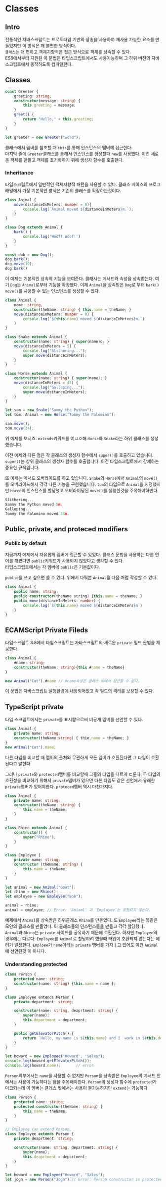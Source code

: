 # Classes

## Intro
전통적인 자바스크립트는 프로토타입 기반의 상송을 사용하여 재사용 가능한 요소를 만들었지만 이 방식은 꽤 불편한 방식이다.  
`클래스`는 더 편하고 객체지향적은 접근 방식으로  객체를 상속할 수 있다.  
ES6에서부터 지원된 이 문법은 타입스크립트에서도 사용가능하며 그 하위 버전의 자바스크립트에서 동작하도록 컴파일한다. 


## Classes
```ts
const Greeter {
    greeting: string;
    constructor(message: string) {
        this.greeting = message;
    }
    greet() {
        return "Hello," + this.greeting;
    }
}

let greeter = new Greeter("word");
```
클래스에서 멤버를 참조할 때 `this`를 통해 인스턴스의 멤버에 접근한다.  
마지막 줄에 `Greeter`클래스를 통해서 인스턴스를 생성할때 `new`를 사용했다. 이건 새로운 객체를 만들고 객체를 초기화하기 위해 생성자 함수를 호출한다. 



### Inheritance
타입스크립트에서 일반적인 객체지향적 패턴을 사용할 수 있다. 클래스 베이스의 프로그래밍에서 가장 기본적인 방식은 기존의 클래스를 확장하는것이다.  

```ts
class Animal {
    move(distanceInMeters: number = 0){
        console.log(`Animal moved ${distanceInMeters}m.`);
    }
}

class Dog extends Animal {
    bark() {
        console.log('Woof! Woof!')
    }
}

const dob = new Dog();
dog.bark();
dog.move(10);
dog.bark()
```

이 예제는 기본적인 상속의 기능을 보여준다.  클래시는 메서드와 속성을 상속받는다. 여기 `Dog`는 `Animal`로부터 기능을 확장했다. 이제 `Animal`을 상속받은 `Dog`로 부터 `bark()` `move()`를 사용할 수 있는 인스턴스를 생성할 수 있다.


```ts
class Animal {
    name: string,
    constructor(theName: string) { this.name = theName; }
    move(distanceInMeters: number = 0) {
        console.log(`${this.name} moved ${distanceInMeters}m.`)
    }
}

class Snake extends Animal {
    constructor(name: string) { super(name)o; }
    move(distanceInMeters = 5) {
        console.log("Slithering...");
        super.move(distanceInMeters);
    }
}

class Horse extends Animal {
    constructor(nane: string) { super(name); }
    move(distanceInMeters = 45) {
        console.log("Galloping...");
        super.move(dsitanceInMeters);
    }
}

let sam = new Snake("Sammy the Python");
let tom: Animal = new Horse("Tommy the Palomino");

sam.move();
tom.move(34);
```
위 예제를 보시죠. `extends`키워드를 이ㅛㅇ해 `Horse`와 `Snake`라는 하위 클래스를 생성했습니다.  

이전 예제와 다른 점은 각 클래스의 생성자 함수에서 `super()`를 호출하고 있습니다. `super()`는 상위 클래스의 생성자 함수를 호출합니다. 이건 타입스크립트에서 강제하는 중요한 규칙입니다.  

또 예제는 메서드 오버라이드를 하고 있습니다. `Snake`와 `Horse`에서 `Animal`의 `move()`를 오버라이드해서 각각 다른 기능을 구현했습니다. `tom`의 타입으로 `Animal`을 지정했지만 `Horce`의 인스턴스를 할당했고 오버라이딩된 `move()`를 실행한것을 주목해야하빈다. 

```ts
Slithering...
Sammy the Python moved 5m.
Galloping...
Tommy the Palomino moved 34m.
```


## Public, private, and proteced modifiers  
### Public by default
지금까지 에제에서 자유롭게 멤버에 접근할 수 있었다. 클래스 문법을 사용하는 다른 언어를 해봤다면 `public`키워드가 사용되지 않았다고 생각할 수 있다.  
타입스크립트에서는 각 멤버에 `public`은 기본값이다.  

`public`을 쓰고 싶으면 쓸 수 있다. 위에서 다뤄본 `Animal`을 다음 처럼 작성할 수 있다.
```ts
class Animal {
    public name: string;
    public constructor(theName string) {this.name = theName; }
    public move(distanceInMeters: number) {
        console.log(`${this.name} moved ${distanceInMeters}m`)
    }
}
```

## ECAMScript Private Fileds

타입스크립트 3.8에서 타입스크립트는 자바스크립트의 새로운 `private` 필드 문법을 제공한다.
```ts
class Animal {
    #name: string;
    constructor(theName: string){this.#name = theName}
}

new Animal("Cat").#name // #name속성은 클래스 밖에서 접근할 수 없다.
```

이 문법은 자바스크립트 실행환경에 내장되어있고 각 필드의 격리를 보장할 수 있다.


## TypeScript private
타입 스크립트에서는 `private`를 표시함으로써 비공개 멤버를 선언할 수 있다.
```ts
class Animal {
    private name: string;
    constructor(theName:string) { thie.name = theName; }
}
new Animal("Cat").name;
```
다른 타입을 비교할 때 멤버의 출처와 무관하게 모든 멤버가 호환된다면 그 타입이 호환된다고 말한다.  

그러나 `private`와 `protected`맴버를 비교할때 그들의 타입을 다르게 ㄷ룬다. 두 타입의 호환성을 비교하기 위해서 `private`맴버가 있으면 다른 타입도  같은 선언에서 유래한 `private`맴버가 있어야한다.  `proteced`멤버 역시 마찬가지다.

```ts
class Animal {
    private name: string;
    constructor(theName: string) {
        this.name = theName;
    }
}

class Rhino extends Animal {
    constructor() {
        super("Rhino");
    }
}

class Employee {
    private name: string;
    constructor (theName: string) {
        this.name = theName;
    }
}

let animal = new Animal("Goat");
let rhino = new Rhino();
let employee = new Employee("Bob");

animal = rhino;
animal = employee; // Error: 'Aniaml' 과 `Employee`는 호환되지 않는다.
```

예제에서 `Animal`를 상속받은 하위클래스 `Rhino`를 만들었다. 또 `Employee`라는 똑같은 모양의 클래스를 만들었다. 이 클래스들의 인스턴스들을 만들고 각각 할당했다.  
 `Animal`과 `Rhino`는 `private` 사이드를 공유하기 때문에 호환된다. 하지만 `Employee`의 경우에는 다르다. `Employee`를 `Animal`로 할당하려 했을때 타입이 호환되지 않는다는 에러가 발생한다. `Emploee`가 `name`이라는 `private` 맴버를 가자ㅣ고 있어도 이건 `Animal`에 선언된것 이 아니다.


### Understanding protected
```ts
class Person {
    protected name: string;
    constructor(name: string) {this.name = name }; 
}

class Employee entends Person {
    private department: string;

    constructor(name: string, deaprtment: string) {
        super(name);
        this.department = department;
    }

    public getElevatorPitch() {
        return `Hello, my name is ${this.name} and I  work in ${this.department}.`;
    }
}

let howard = new Employee("HOward", "Sales");
console.log(howard.getElevatorPitch());
console.log(howard.name);       // error
```
`Person`외부에서는 `name`을 사용할 수 없지만 `Person`을 상속받은 `Employee`의 메서드 안에서는 사용이 가능하다는 점을 주목해야한다.
`Person`의 생성자 함수에 `protected`가 마크되는데 이 멤버는 클래스 밖에서는 사용이 불가능하지만 `extend`는 가능하다

```ts
class Person {
    protected name: string;
    protected constructor(theName: string) {
        this.name = theName;
    }
}

// Employee can extend Person
class Employee extends Person {
    private deaprtment: string;

    constructor(name: string, department: string) {
        super(name);
        this.deaprtment = department;
    }
}

let howard = new Employee("Howard", "Sales");
let jogn = new Person("Jogn") // Error: Person constructor is protected
```